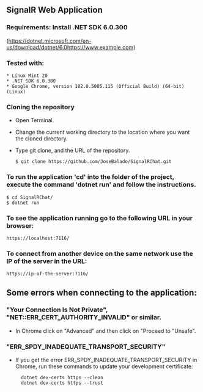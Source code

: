 ## SignalR Web Application
### Requirements: Install .NET SDK 6.0.300
(https://dotnet.microsoft.com/en-us/download/dotnet/6.0https://www.example.com)

### Tested with:
    * Linux Mint 20
    * .NET SDK 6.0.300
    * Google Chrome, version 102.0.5005.115 (Official Build) (64-bit) (Linux)


### Cloning the repository
* Open Terminal.
* Change the current working directory to the location where you want the cloned directory.
* Type git clone, and the URL of the repository.

      $ git clone https://github.com/JoseBalado/SignalRChat.git


### To run the application 'cd' into the folder of the project, execute the command 'dotnet run' and follow the instructions.

    $ cd SignalRChat/
    $ dotnet run


### To see the application running go to the following URL in your browser:

    https://localhost:7116/

### To connect from another device on the same network use the IP of the server in the URL:

    https://ip-of-the-server:7116/
## Some errors when connecting to the application:

### "Your Connection Is Not Private", "NET::ERR_CERT_AUTHORITY_INVALID" or similar.
* In Chrome click on "Advanced" and then click on "Proceed to "Unsafe".

### "ERR_SPDY_INADEQUATE_TRANSPORT_SECURITY"
* If you get the error ERR_SPDY_INADEQUATE_TRANSPORT_SECURITY in Chrome, run these commands to update your development certificate:

        dotnet dev-certs https --clean
        dotnet dev-certs https --trust
